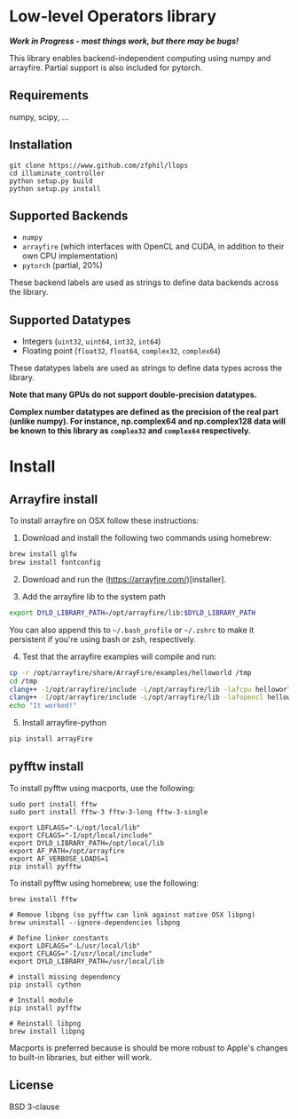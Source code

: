 # Low-level Operators library
***Work in Progress - most things work, but there may be bugs!***

This library enables backend-independent computing using numpy and arrayfire.
Partial support is also included for pytorch.

## Requirements
numpy, scipy, ...

## Installation
```shell
git clone https://www.github.com/zfphil/llops
cd illuminate_controller
python setup.py build
python setup.py install
```

## Supported Backends

-   `numpy`
-   `arrayfire` (which interfaces with OpenCL and CUDA, in addition to their own CPU implementation)
-   `pytorch` (partial, 20%)

These backend labels are used as strings to define data backends across the library.

## Supported Datatypes

-   Integers (`uint32`, `uint64`, `int32`, `int64`)
-   Floating point (`float32`, `float64`, `complex32`, `complex64`)

These datatypes labels are used as strings to define data types across the library.

**Note that many GPUs do not support double-precision datatypes.**

**Complex number datatypes are defined as the precision of the real part (unlike numpy). For instance, np.complex64 and np.complex128 data will be known to this library as `complex32` and `complex64` respectively.**

# Install

## Arrayfire install

To install arrayfire on OSX follow these instructions:

1. Download and install the following two commands using homebrew:
```bash
brew install glfw
brew install fontconfig
```
2. Download and run the (https://arrayfire.com/)[installer].

3. Add the arrayfire lib to the system path
```bash
export DYLD_LIBRARY_PATH=/opt/arrayfire/lib:$DYLD_LIBRARY_PATH
```
You can also append this to `~/.bash_profile` or `~/.zshrc` to make it persistent if you're using bash or zsh, respectively.

4. Test that the arrayfire examples will compile and run:
```bash
cp -r /opt/arrayfire/share/ArrayFire/examples/helloworld /tmp
cd /tmp
clang++ -I/opt/arrayfire/include -L/opt/arrayfire/lib -lafcpu helloworld.cpp -o hello_cpu && ./hello_cpu
clang++ -I/opt/arrayfire/include -L/opt/arrayfire/lib -lafopencl helloworld.cpp -o hello_opencl && ./hello_opencl
echo "It worked!"
```

5. Install arrayfire-python
```bash
pip install arrayFire
```

## pyfftw install
To install pyfftw using macports, use the following:
```
sudo port install fftw
sudo port install fftw-3 fftw-3-long fftw-3-single

export LDFLAGS="-L/opt/local/lib"
export CFLAGS="-I/opt/local/include"
export DYLD_LIBRARY_PATH=/opt/local/lib
export AF_PATH=/opt/arrayfire
export AF_VERBOSE_LOADS=1
pip install pyfftw

```

To install pyfftw using homebrew, use the following:
```
brew install fftw

# Remove libpng (so pyfftw can link against native OSX libpng)
brew uninstall --ignore-dependencies libpng

# Define linker constants
export LDFLAGS="-L/usr/local/lib"
export CFLAGS="-I/usr/local/include"
export DYLD_LIBRARY_PATH=/usr/local/lib

# install missing dependency
pip install cython

# Install module
pip install pyfftw

# Reinstall libpng
brew install libpng

```
Macports is preferred because is should be more robust to Apple's changes to built-in libraries, but either will work.

## License
BSD 3-clause
